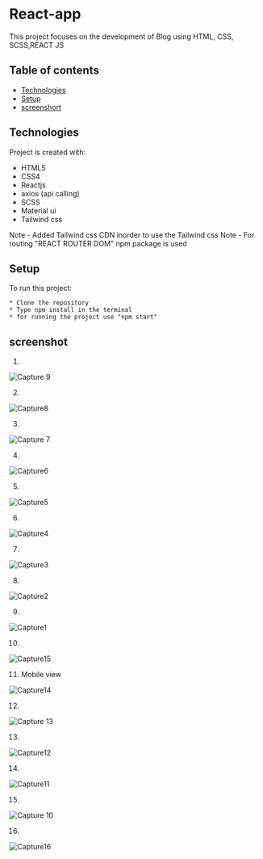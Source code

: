 # React-app

This project focuses on the development of Blog using HTML, CSS, SCSS,REACT JS

## Table of contents

- [Technologies](#technologies)
- [Setup](#setup)
- [screenshort](#screenshort)

## Technologies

Project is created with:

- HTML5
- CSS4
- Reactjs
- axios (api calling)
- SCSS
- Material ui
- Tailwind css

Note - Added Tailwind css CDN inorder to use the Tailwind css
Note - For routing "REACT ROUTER DOM" npm package is used

## Setup

To run this project:

```
* Clone the repository
* Type npm install in the terminal
* for running the project use "npm start"
```

## screenshot
1.

![Capture 9](https://user-images.githubusercontent.com/81138318/226259415-01b6ac4b-7a78-4d96-ad3f-c625c184af97.JPG)

2.

![Capture8](https://user-images.githubusercontent.com/81138318/226259420-29ac226f-71e0-4dc9-a384-c39719c85079.JPG)

3.

![Capture 7](https://user-images.githubusercontent.com/81138318/226259421-6055baef-4202-4922-ba4b-b0e41df45520.JPG)

4.

![Capture6](https://user-images.githubusercontent.com/81138318/226259423-0c818305-8d7e-48cd-9b20-41014465421c.JPG)

5.

![Capture5](https://user-images.githubusercontent.com/81138318/226259426-11dbab19-5892-4cdb-8f22-300a635246d9.JPG)

6.

![Capture4](https://user-images.githubusercontent.com/81138318/226259430-ecec2b84-7759-4175-ab4a-7fb1207800bd.JPG)

7.

![Capture3](https://user-images.githubusercontent.com/81138318/226259431-39449677-cb32-407d-9940-f5436273f1ed.JPG)

8.

![Capture2](https://user-images.githubusercontent.com/81138318/226259433-9552b80a-6557-4523-a226-cc0b09187300.JPG)

9.

![Capture1](https://user-images.githubusercontent.com/81138318/226259435-2812a75d-20de-4d10-b998-89b9c15ecbe3.JPG)

10.

![Capture15](https://user-images.githubusercontent.com/81138318/226259436-f09d8c6e-d9ed-4917-9b9c-3c8d879347de.JPG)

11. Mobile view

![Capture14](https://user-images.githubusercontent.com/81138318/226259439-9ccf4d3b-41eb-49f3-88d2-99cb117a3f15.JPG)

12.

![Capture 13](https://user-images.githubusercontent.com/81138318/226259441-7b7eab22-5369-46df-94b2-bf016d523607.JPG)

13.

![Capture12](https://user-images.githubusercontent.com/81138318/226259443-1fbc3fa7-e003-4dae-9c37-5e5a5a53eb7f.JPG)

14.

![Capture11](https://user-images.githubusercontent.com/81138318/226259446-06e9f60e-560a-456c-a092-971fd116e526.JPG)

15.

![Capture 10](https://user-images.githubusercontent.com/81138318/226259447-91e7f295-8cb6-4f15-ba27-7912535514c3.JPG)

16.
![Capture16](https://user-images.githubusercontent.com/81138318/226260084-a2d834fe-1b5d-442e-a641-7451896f9b01.JPG)



